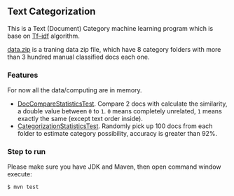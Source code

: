 ## Text Categorization

This is a Text (Document) Category machine learning program which is base on [Tf–idf](http://en.wikipedia.org/wiki/Tf%E2%80%93idf) algorithm.

[data.zip](/data/) is a traning data zip file, which have 8 category folders with more than 3 hundred manual classified docs each one.  

### Features

For now all the data/computing are in memory.

* [DocCompareStatisticsTest](/test/io/github/atealxt/nlp/analysis/statistics/DocCompareStatisticsTest.java).
  Compare 2 docs with calculate the similarity, a double value between `0` to `1`. `0` means completely unrelated, `1` means exactly the same (except text order inside). 
* [CategorizationStatisticsTest](/test/io/github/atealxt/nlp/analysis/statistics/CategorizationStatisticsTest.java).
  Randomly pick up 100 docs from each folder to estimate category possibility, accuracy is greater than 92%.

### Step to run

Please make sure you have JDK and Maven, then open command window execute:

```
$ mvn test
```
